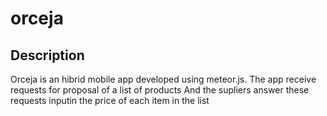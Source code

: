 # orceja

## Description

Orceja is an hibrid mobile app developed using meteor.js.
The app receive requests for proposal of a list of products
And the supliers answer these requests inputin the price of each item in the list
